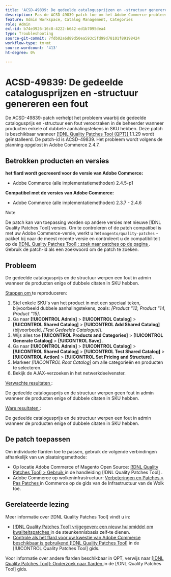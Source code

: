 ```yaml
---
title: 'ACSD-49839: De gedeelde catalogusprijzen en -structuur genereren een fout'
description: Pas de ACSD-49839-patch toe om het Adobe Commerce-probleem op te lossen waarbij de prijs en structuur van de gedeelde catalogus een fout in de beheerder veroorzaken wanneer producten enkele of dubbele aanhalingstekens in SKU hebben.
feature: Admin Workspace, Catalog Management, Categories
role: Admin
exl-id: b74e3926-16c8-4222-b642-ed1b7095dea4
type: Troubleshooting
source-git-commit: 7fdb02a6d89d50ea593c5fd99d78101f89198424
workflow-type: tm+mt
source-wordcount: '413'
ht-degree: 0%

---
```


# ACSD-49839: De gedeelde catalogusprijzen en -structuur genereren een fout

De ACSD-49839-patch verhelpt het probleem waarbij de gedeelde catalogusprijs en -structuur een fout veroorzaken in de beheerder wanneer producten enkele of dubbele aanhalingstekens in SKU hebben. Deze patch is beschikbaar wanneer [[!DNL Quality Patches Tool (QPT)] ](https://experienceleague.adobe.com/en/docs/commerce-operations/tools/quality-patches-tool/quality-patches-tool-to-self-serve-quality-patches) 1.1.29 wordt geïnstalleerd. De patch-id is ACSD-49839. Het probleem wordt volgens de planning opgelost in Adobe Commerce 2.4.7.

## Betrokken producten en versies

**het flard wordt gecreeerd voor de versie van Adobe Commerce:**

* Adobe Commerce (alle implementatiemethoden) 2.4.5-p1

**Compatibel met de versies van Adobe Commerce:**

* Adobe Commerce (alle implementatiemethoden) 2.3.7 - 2.4.6

>[!NOTE]
>
>De patch kan van toepassing worden op andere versies met nieuwe [!DNL Quality Patches Tool] versies. Om te controleren of de patch compatibel is met uw Adobe Commerce-versie, werkt u het `magento/quality-patches` -pakket bij naar de meest recente versie en controleert u de compatibiliteit op de [[!DNL Quality Patches Tool] : zoek naar patches op de pagina ](https://experienceleague.adobe.com/tools/commerce-quality-patches/index.html) . Gebruik de patch-id als een zoekwoord om de patch te zoeken.

## Probleem

De gedeelde catalogusprijs en de structuur werpen een fout in admin wanneer de producten enige of dubbele citaten in SKU hebben.

<u> Stappen om </u> te reproduceren:

1. Stel enkele SKU&#39;s van het product in met een speciaal teken, bijvoorbeeld dubbele aanhalingstekens, zoals:
   *[Product &quot;12, Product &quot;14, Product &quot;15]*.
1. Ga naar **[!UICONTROL Admin]** > **[!UICONTROL Catalog]** > **[!UICONTROL Shared Catalog]** > **[!UICONTROL Add Shared Catalog]** (bijvoorbeeld, *[Test Gedeelde Catalogus]*).
1. Wijs alles toe **[!UICONTROL Products and Categories]** > **[!UICONTROL Generate Catalog]** > **[!UICONTROL Save]** .
1. Ga naar **[!UICONTROL Admin]** > **[!UICONTROL Catalog]** > **[!UICONTROL Shared Catalog]** > **[!UICONTROL Test Shared Catalog]** > **[!UICONTROL Action]** > **[!UICONTROL Set Pricing and Structure]** .
1. Markeer *[!UICONTROL Root Catalog]* om alle categorieën en producten te selecteren.
1. Bekijk de AJAX-verzoeken in het netwerkdeelvenster.

<u> Verwachte resultaten </u>:

De gedeelde catalogusprijs en de structuur werpen geen fout in admin wanneer de producten enige of dubbele citaten in SKU hebben.

<u> Ware resultaten </u>:

De gedeelde catalogusprijs en de structuur werpen een fout in admin wanneer de producten enige of dubbele citaten in SKU hebben.

## De patch toepassen

Om individuele flarden toe te passen, gebruik de volgende verbindingen afhankelijk van uw plaatsingsmethode:

* Op locatie Adobe Commerce of Magento Open Source: [[!DNL Quality Patches Tool] > Gebruik ](/help/tools/quality-patches-tool/usage.md) in de handleiding [!DNL Quality Patches Tool] .
* Adobe Commerce op wolkeninfrastructuur: [ Verbeteringen en Patches > Pas Patches ](https://experienceleague.adobe.com/docs/commerce-cloud-service/user-guide/develop/upgrade/apply-patches.html) in Commerce op de gids van de Infrastructuur van de Wolk toe.

## Gerelateerde lezing

Meer informatie over [!DNL Quality Patches Tool] vindt u in:

* [[!DNL Quality Patches Tool]  vrijgegeven: een nieuw hulpmiddel om kwaliteitspatches ](https://experienceleague.adobe.com/en/docs/commerce-operations/tools/quality-patches-tool/quality-patches-tool-to-self-serve-quality-patches) in de steunkennisbasis zelf-te dienen.
* [ Controle als het flard voor uw kwestie van Adobe Commerce beschikbaar is gebruikend  [!DNL Quality Patches Tool]](/help/tools/quality-patches-tool/patches-available-in-qpt/check-patch-for-magento-issue-with-magento-quality-patches.md) in de [!UICONTROL Quality Patches Tool] gids.


Voor informatie over andere flarden beschikbaar in QPT, verwijs naar [[!DNL Quality Patches Tool]: Onderzoek naar flarden ](https://experienceleague.adobe.com/tools/commerce-quality-patches/index.html) in de [!DNL Quality Patches Tool] gids.
